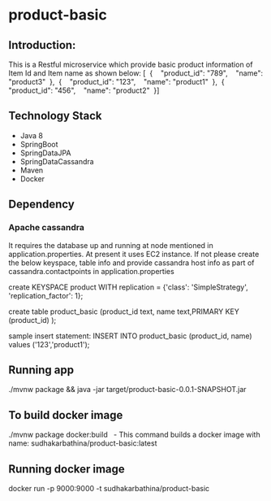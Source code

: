 # product-basic
## Introduction:
This is a Restful microservice which provide basic product information of Item Id and Item name as shown below:
[  {    "product_id": "789",    "name": "product3"  },  {    "product_id": "123",    "name": "product1"  },  {    "product_id": "456",    "name": "product2"  }]

## Technology Stack
* Java 8
* SpringBoot
* SpringDataJPA
* SpringDataCassandra
* Maven
* Docker

## Dependency
### Apache cassandra
It requires the database up and running at node mentioned in application.properties. At present it uses EC2 instance.
If not please create the below keyspace, table info and provide cassandra host info as part of cassandra.contactpoints in application.properties

create KEYSPACE product WITH replication = {'class': 'SimpleStrategy', 'replication_factor': 1};

create table product_basic (product_id text, name text,PRIMARY KEY (product_id) );

sample insert statement: INSERT INTO product_basic (product_id, name) values ('123','product1');

## Running app

./mvnw package && java -jar target/product-basic-0.0.1-SNAPSHOT.jar

## To build docker image

./mvnw package docker:build   - This command builds a docker image with name: sudhakarbathina/product-basic:latest

## Running docker image

docker run -p 9000:9000 -t sudhakarbathina/product-basic   
